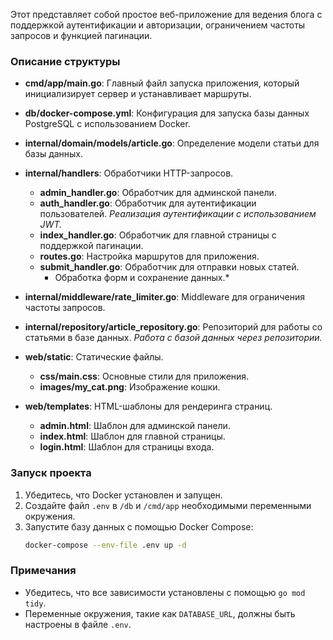 Этот представляет собой простое веб-приложение для ведения блога с поддержкой аутентификации и авторизации, ограничением частоты запросов и функцией пагинации.



### Описание структуры


- **cmd/app/main.go**: Главный файл запуска приложения, который инициализирует сервер и устанавливает маршруты.

- **db/docker-compose.yml**: Конфигурация для запуска базы данных PostgreSQL с использованием Docker.

- **internal/domain/models/article.go**: Определение модели статьи для базы данных.

- **internal/handlers**: Обработчики HTTP-запросов.
    - **admin_handler.go**: Обработчик для админской панели.
    - **auth_handler.go**: Обработчик для аутентификации пользователей.
      *Реализация аутентификации с использованием JWT.*
    - **index_handler.go**: Обработчик для главной страницы с поддержкой пагинации.
    - **routes.go**: Настройка маршрутов для приложения.
    - **submit_handler.go**: Обработчик для отправки новых статей.
      * Обработка форм и сохранение данных.*

- **internal/middleware/rate_limiter.go**: Middleware для ограничения частоты запросов.

- **internal/repository/article_repository.go**: Репозиторий для работы со статьями в базе данных.
  *Работа с базой данных через репозитории.*

- **web/static**: Статические файлы.
    - **css/main.css**: Основные стили для приложения.
    - **images/my_cat.png**: Изображение кошки.

- **web/templates**: HTML-шаблоны для рендеринга страниц.
    - **admin.html**: Шаблон для админской панели.
    - **index.html**: Шаблон для главной страницы.
    - **login.html**: Шаблон для страницы входа.

### Запуск проекта

1. Убедитесь, что Docker установлен и запущен.
2. Создайте файл `.env` в `/db` и `/сmd/app` необходимыми переменными окружения.
3. Запустите базу данных с помощью Docker Compose:
    ```sh
    docker-compose --env-file .env up -d
    ```

### Примечания

- Убедитесь, что все зависимости установлены с помощью `go mod tidy`.
- Переменные окружения, такие как `DATABASE_URL`, должны быть настроены в файле `.env`.
